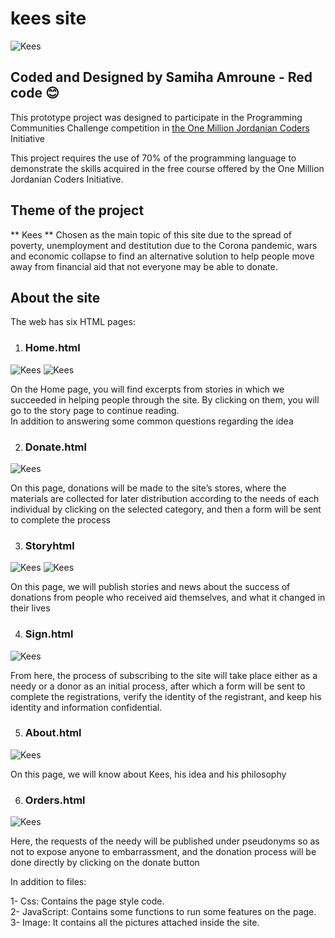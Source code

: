 # kees site
![Kees](https://github.com/Samzizo/Kees/blob/main/image/logo.png)

## Coded and Designed by Samiha Amroune - Red code 😊 

This prototype project was designed to participate in the Programming Communities Challenge competition in [the One Million Jordanian Coders](https://jordaniancoders.com/) Initiative

This project requires the use of 70% of the programming language to demonstrate the skills acquired in the free course offered by the One Million Jordanian Coders Initiative.

## Theme of the project

** Kees ** Chosen as the main topic of this site due to the spread of poverty, unemployment and destitution due to the Corona pandemic, wars and economic collapse to find an alternative solution to help people move away from financial aid that not everyone may be able to donate.


## About the site

The web has six HTML pages:

1. ### Home.html
![Kees](https://github.com/Samzizo/Kees/blob/main/img-for-readme/home.png)
![Kees](https://github.com/Samzizo/Kees/blob/main/img-for-readme/home2.png)
<p>
    On the Home page, you will find excerpts from stories in which we succeeded in helping people through the site. By clicking on them, you will go to the story page to continue reading. <br>
    In addition to answering some common questions regarding the idea
</p>

2. ### Donate.html
![Kees](https://github.com/Samzizo/Kees/blob/main/img-for-readme/donate.png)
<p>
    On this page, donations will be made to the site’s stores, where the materials are collected for later distribution according to the needs of each individual by clicking on the selected category, and then a form will be sent to complete the process
</p>

3. ### Storyhtml
![Kees](https://github.com/Samzizo/Kees/blob/main/img-for-readme/story.png)
![Kees](https://github.com/Samzizo/Kees/blob/main/img-for-readme/story2.png)
<p>
    On this page, we will publish stories and news about the success of donations from people who received aid themselves, and what it changed in their lives
</p>

4. ### Sign.html
![Kees](https://github.com/Samzizo/Kees/blob/main/img-for-readme/subs.png)
<p>
    From here, the process of subscribing to the site will take place either as a needy or a donor as an initial process, after which a form will be sent to complete the registrations, verify the identity of the registrant, and keep his identity and information confidential.
</p>

5. ### About.html
![Kees](https://github.com/Samzizo/Kees/blob/main/img-for-readme/about.png)
<p>
    On this page, we will know about Kees, his idea and his philosophy
</p>

6. ### Orders.html
![Kees](https://github.com/Samzizo/Kees/blob/main/img-for-readme/orders.png)
<p>
    Here, the requests of the needy will be published under pseudonyms so as not to expose anyone to embarrassment, and the donation process will be done directly by clicking on the donate button
</p>

In addition to files:

1- Css: Contains the page style code. <br>
2- JavaScript: Contains some functions to run some features on the page.<br>
3- Image: It contains all the pictures attached inside the site.
